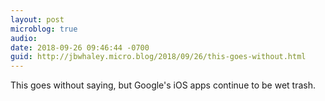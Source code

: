 ```yaml
---
layout: post
microblog: true
audio: 
date: 2018-09-26 09:46:44 -0700
guid: http://jbwhaley.micro.blog/2018/09/26/this-goes-without.html
---
```

This goes without saying, but Google's iOS apps continue to be wet trash.
